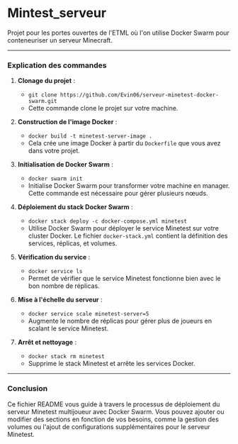 # Mintest_serveur
Projet pour les portes ouvertes de l'ETML où l'on utilise Docker Swarm pour conteneuriser un serveur Minecraft.



---

### Explication des commandes 

1. **Clonage du projet** : 
   - `git clone https://github.com/Evin06/serveur-minetest-docker-swarm.git`
   - Cette commande clone le projet sur votre machine.

2. **Construction de l'image Docker** :
   - `docker build -t minetest-server-image .`
   - Cela crée une image Docker à partir du `Dockerfile` que vous avez dans votre projet.

3. **Initialisation de Docker Swarm** :
   - `docker swarm init`
   - Initialise Docker Swarm pour transformer votre machine en manager. Cette commande est nécessaire pour gérer plusieurs nœuds.

4. **Déploiement du stack Docker Swarm** :
   - `docker stack deploy -c docker-compose.yml minetest`
   - Utilise Docker Swarm pour déployer le service Minetest sur votre cluster Docker. Le fichier `docker-stack.yml` contient la définition des services, réplicas, et volumes.

5. **Vérification du service** :
   - `docker service ls`
   - Permet de vérifier que le service Minetest fonctionne bien avec le bon nombre de réplicas.

6. **Mise à l'échelle du serveur** :
   - `docker service scale minetest-server=5`
   - Augmente le nombre de réplicas pour gérer plus de joueurs en scalant le service Minetest.

7. **Arrêt et nettoyage** :
   - `docker stack rm minetest`
   - Supprime le stack Minetest et arrête les services Docker.

---

### Conclusion

Ce fichier README vous guide à travers le processus de déploiement du serveur Minetest multijoueur avec Docker Swarm. Vous pouvez ajouter ou modifier des sections en fonction de vos besoins, comme la gestion des volumes ou l'ajout de configurations supplémentaires pour le serveur Minetest.
